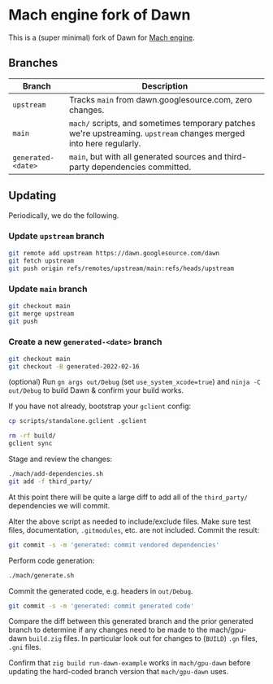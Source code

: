 # Mach engine fork of Dawn

This is a (super minimal) fork of Dawn for [Mach engine](https://github.com/hexops/mach).

## Branches

| Branch     | Description                                                                                                        |
|------------|--------------------------------------------------------------------------------------------------------------------|
| `upstream` | Tracks `main` from dawn.googlesource.com, zero changes.                                                            |
| `main`     | `mach/` scripts, and sometimes temporary patches we're upstreaming. `upstream` changes merged into here regularly. |
| `generated-<date>` | `main`, but with all generated sources and third-party dependencies committed.                             |

## Updating

Periodically, we do the following.

### Update `upstream` branch

```sh
git remote add upstream https://dawn.googlesource.com/dawn
git fetch upstream
git push origin refs/remotes/upstream/main:refs/heads/upstream
```

### Update `main` branch

```sh
git checkout main
git merge upstream
git push
```

### Create a new `generated-<date>` branch

```sh
git checkout main
git checkout -B generated-2022-02-16
```

(optional) Run `gn args out/Debug` (set `use_system_xcode=true`) and `ninja -C out/Debug` to build Dawn & confirm your build works.

If you have not already, bootstrap your `gclient` config:

```sh
cp scripts/standalone.gclient .gclient
```

```sh
rm -rf build/
gclient sync
```

Stage and review the changes:

```sh
./mach/add-dependencies.sh
git add -f third_party/
```

At this point there will be quite a large diff to add all of the `third_party/` dependencies we will commit.

Alter the above script as needed to include/exclude files. Make sure test files, documentation, `.gitmodules`, etc. are not included. Commit the result:

```sh
git commit -s -m 'generated: commit vendored dependencies'
```

Perform code generation:

```sh
./mach/generate.sh
```

Commit the generated code, e.g. headers in `out/Debug`.

```sh
git commit -s -m 'generated: commit generated code'
```

Compare the diff between this generated branch and the prior generated branch to determine if any changes need to be made to the mach/gpu-dawn `build.zig` files. In particular look out for changes to (`BUILD`) `.gn` files, `.gni` files.

Confirm that `zig build run-dawn-example` works in `mach/gpu-dawn` before updating the hard-coded branch version that `mach/gpu-dawn` uses.
